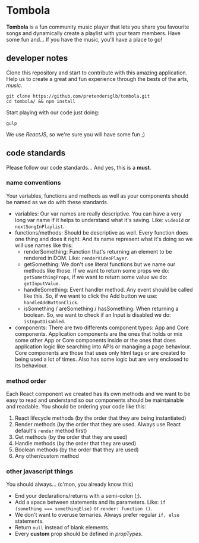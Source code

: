 # Tombola
**Tombola** is a fun community music player that lets you share you favourite songs and dynamically create a playlist with your team members. Have some fun and... If you have the music, you'll have a place to go!
    
## developer notes
Clone this repository and start to contribute with this amazing application. Help us to create a great and fun experience through the bests of the arts, *music*.
    
    git clone https://github.com/pretendersglb/tombola.git
    cd tombola/ && npm install
    
Start playing with our code just doing:

    gulp
    
We use *ReactJS*, so we're sure you will have some fun ;)

## code standards
Please follow our code standards... And yes, this is a **must**.

### name conventions
Your variables, functions and methods as well as your components should be named as we do with these standards.

- variables: Our var names are really descriptive. You can have a very long var name if it helps to understand what it's saving. Like: `videoId` or `nextSongInPlaylist`.
- functions/methods: Should be descriptive as well. Every function does one thing and does it right. And its name represent what it's doing so we will use names like this:
    - renderSomething: Function that's returning an element to be rendered in DOM. Like: `renderVideoPlayer`.
    - getSomething: We don't use literal functions but we name our methods like those. If we want to return some props we do: `getSomethingProps`, if we want to return some value we do: `getInputValue`.
    - handleSomething: Event handler method. Any event should be called like this. So, if we want to click the Add button we use: `handleAddButtonClick`.
    - isSomething / areSomething / hasSomething: When returning a boolean. So, we want to check if an Input is disabled we do: `isInputDisabled`.
- components: There are two differents component types: App and Core components. Application components are the ones that holds or mix some other App or Core components inside or the ones that does application logic like searching into APIs or managing a page behaviour. Core components are those that uses only html tags or are created to being used a lot of times. Also has some logic but are very enclosed to its behaviour.

### method order
Each React component we created has its own methods and we want to be easy to read and understand so our components should be maintainable and readable. You should be ordering your code like this:

1. React lifecycle methods (by the order that they are being instantiated)
2. Render methods (by the order that they are used. Always use React default's `render` method first)
3. Get methods (by the order that they are used)
4. Handle methods (by the order that they are used)
5. Boolean methods (by the order that they are used)
6. Any other/custom method

### other javascript things
You should always... (c'mon, you already know this)

- End your declarations/returns with a semi-colon (;).
- Add a space between statements and its parameters. Like: `if (something === somethingElse)` or `render: function ()`.
- We don't want to overuse ternaries. Always prefer regular `if, else` statements.
- Return `null` instead of blank elements.
- Every **custom** prop should be defined in *propTypes*.
